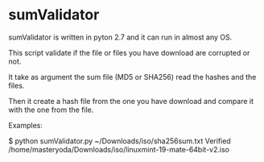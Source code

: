 # sumValidator

sumValidator is written in pyton 2.7 and it can run in almost any OS.

This script validate if the file or files you have download are corrupted or not.

It take as argument the sum file (MD5 or SHA256) read the hashes and the files.

Then it create a hash file from the one you have download and compare it with the one from the file.

Examples:

$ python sumValidator.py ~/Downloads/iso/sha256sum.txt 
Verified  /home/masteryoda/Downloads/iso/linuxmint-19-mate-64bit-v2.iso
